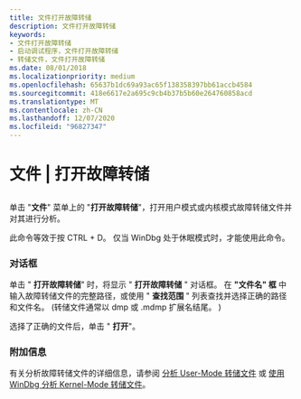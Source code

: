 ```yaml
---
title: 文件打开故障转储
description: 文件打开故障转储
keywords:
- 文件打开故障转储
- 启动调试程序，文件打开故障转储
- 转储文件，文件打开故障转储
ms.date: 08/01/2018
ms.localizationpriority: medium
ms.openlocfilehash: 65637b1dc69a93ac65f138358397bb61accb4584
ms.sourcegitcommit: 418e6617e2a695c9cb4b37b5b60e264760858acd
ms.translationtype: MT
ms.contentlocale: zh-CN
ms.lasthandoff: 12/07/2020
ms.locfileid: "96827347"
---
```

# <a name="file--open-crash-dump"></a>文件 | 打开故障转储


## <span id="ddk_file_open_crash_dump_dbg"></span><span id="DDK_FILE_OPEN_CRASH_DUMP_DBG"></span>


单击 "**文件**" 菜单上的 "**打开故障转储**"，打开用户模式或内核模式故障转储文件并对其进行分析。

此命令等效于按 CTRL + D。 仅当 WinDbg 处于休眠模式时，才能使用此命令。

### <a name="span-iddialog_boxspanspan-iddialog_boxspandialog-box"></a><span id="dialog_box"></span><span id="DIALOG_BOX"></span>对话框

单击 " **打开故障转储**" 时，将显示 " **打开故障转储** " 对话框。 在 **"文件名" 框** 中输入故障转储文件的完整路径，或使用 " **查找范围** " 列表查找并选择正确的路径和文件名。  (转储文件通常以 dmp 或 .mdmp 扩展名结尾。 ) 

选择了正确的文件后，单击 " **打开**"。

### <a name="span-idadditional_informationspanspan-idadditional_informationspanadditional-information"></a><span id="additional_information"></span><span id="ADDITIONAL_INFORMATION"></span>附加信息

有关分析故障转储文件的详细信息，请参阅 [分析 User-Mode 转储文件](analyzing-a-user-mode-dump-file.md) 或 [使用 WinDbg 分析 Kernel-Mode 转储文件](analyzing-a-kernel-mode-dump-file-with-windbg.md)。

 

 





